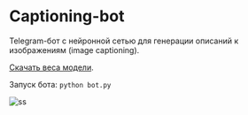 # Captioning-bot

Telegram-бот с нейронной сетью для генерации описаний к изображениям (image captioning).  


[Скачать веса модели](https://drive.google.com/file/d/1XQiRc67_tngFnuIqjLLQYzKW8MGBexCI/view?usp=sharing).

Запуск бота:
```python bot.py```

![ss](/source/data/example.jpg)
